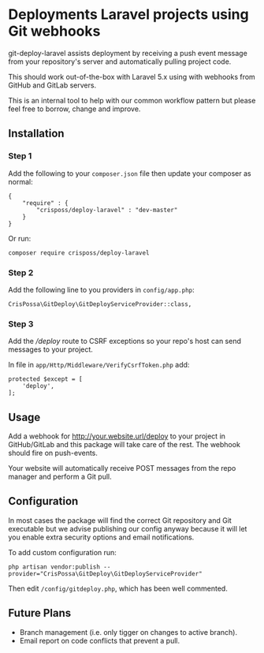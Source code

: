 # Deployments Laravel projects using Git webhooks

git-deploy-laravel assists deployment by receiving a push event message from your repository's server and automatically pulling project code.

This should work out-of-the-box with Laravel 5.x using with webhooks from GitHub and GitLab servers.

This is an internal tool to help with our common workflow pattern but please feel free to borrow, change and improve.

## Installation


### Step 1

Add the following to your `composer.json` file then update your composer as normal:

    {
        "require" : {
            "crisposs/deploy-laravel" : "dev-master"
        }
    }

Or run:

    composer require crisposs/deploy-laravel

### Step 2

Add the following line to you providers in `config/app.php`:

    CrisPossa\GitDeploy\GitDeployServiceProvider::class,

### Step 3

Add the _/deploy_ route to CSRF exceptions so your repo's host can send messages to your project.


In file in `app/Http/Middleware/VerifyCsrfToken.php` add:

    protected $except = [
        'deploy',
    ];

## Usage

Add a webhook for http://your.website.url/deploy to your project in GitHub/GitLab and this package will take care of the rest. The webhook should fire on push-events.

Your website will automatically receive POST messages from the repo manager and perform a Git pull.

## Configuration

In most cases the package will find the correct Git repository and Git executable but we advise publishing our config anyway because it will let you enable extra security options and email notifications.

To add custom configuration run:

    php artisan vendor:publish --provider="CrisPossa\GitDeploy\GitDeployServiceProvider"

Then edit `/config/gitdeploy.php`, which has been well commented.

## Future Plans

* Branch management (i.e. only tigger on changes to active branch).
* Email report on code conflicts that prevent a pull.
